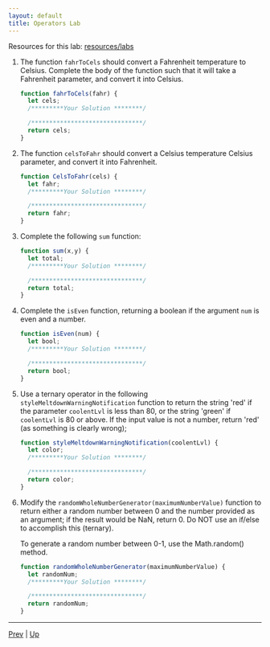 ```yaml
---
layout: default
title: Operators Lab
---
```


Resources for this lab: [resources/labs](resources/labs)

1. The function `fahrToCels` should convert a Fahrenheit temperature to Celsius. Complete the body of the function such that it will take a Fahrenheit parameter, and convert it into Celsius.  

    ```js
    function fahrToCels(fahr) {
      let cels;
      /*********Your Solution ********/

      /*******************************/
      return cels;
    }
    ```

1. The function `celsToFahr` should convert a Celsius temperature Celsius parameter, and convert it into Fahrenheit.  

    ```js
    function CelsToFahr(cels) {
      let fahr;
      /*********Your Solution ********/

      /*******************************/
      return fahr;
    }
    ```

1. Complete the following `sum` function:  

    ```js
    function sum(x,y) {
      let total;
      /*********Your Solution ********/

      /*******************************/
      return total;
    }
    ```

1. Complete the `isEven` function, returning a boolean if the argument `num` is even and a number.  

    ```js
    function isEven(num) {
      let bool;
      /*********Your Solution ********/

      /*******************************/
      return bool;
    }
    ```

1. Use a ternary operator in the following `styleMeltdownWarningNotification` function to return the string 'red' if the parameter `coolentLvl` is less than 80, or the string 'green' if `coolentLvl` is 80 or above. If the input value is not a number, return 'red' (as something is clearly wrong);  

    ```js
    function styleMeltdownWarningNotification(coolentLvl) {
      let color;
      /*********Your Solution ********/  

      /*******************************/
      return color;
    }
    ```

1. Modify the `randomWholeNumberGenerator(maximumNumberValue)` function to return either a random number between 0 and the number provided as an argument; if the result would be NaN, return 0. Do NOT use an if/else to accomplish this (ternary).

   To generate a random number between 0-1, use the Math.random() method.  

    ```js
    function randomWholeNumberGenerator(maximumNumberValue) {
      let randomNum;
      /*********Your Solution ********/  

      /*******************************/
      return randomNum;
    }
    ```

<hr>

[Prev](operatorReferenceTable.md) | [Up](README.md)

